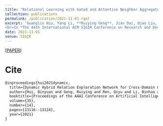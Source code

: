 ```yaml
---
title: "Relational Learning with Gated and Attentive Neighbor Aggregator for Few-Shot Knowledge Graph Completion"
collection: publications
permalink: /publication/2021-11-01-rgat
excerpt: 'Guanglin Niu, Yang Li, **Ruiying Geng**, Jian Dai, Qiao Liu, Hao Wang, Jian Sun, Fei Huang, Luo Si
<br>In *The 44th International ACM SIGIR Conference on Research and Development in Information Retrieval(**SIGIR-2021**)*'
date: 2021-11-01
venue: SIGIR
---
```


\[[PAPER](https://ojs.aaai.org/index.php/AAAI/article/view/17550)\]


Cite
===

```latex
@inproceedings{hui2021dynamic,
  title={Dynamic Hybrid Relation Exploration Network for Cross-Domain Context-Dependent Semantic Parsing},
  author={Hui, Binyuan and Geng, Ruiying and Ren, Qiyu and Li, Binhua and Li, Yongbin and Sun, Jian and Huang, Fei and Si, Luo and Zhu, Pengfei and Zhu, Xiaodan},
  booktitle={Proceedings of the AAAI Conference on Artificial Intelligence},
  volume={35},
  number={14},
  pages={13116--13124},
  year={2021}
}
```
